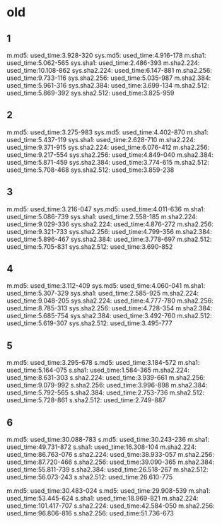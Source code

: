#  old

## 1

m.md5: used_time:3.928-320
sys.md5: used_time:4.916-178
m.sha1: used_time:5.062-565
sys.sha1: used_time:2.486-393
m.sha2.224: used_time:10.108-862
sys.sha2.224: used_time:6.147-881
m.sha2.256: used_time:9.733-116
sys.sha2.256: used_time:5.035-987
m.sha2.384: used_time:5.961-316
sys.sha2.384: used_time:3.699-134
m.sha2.512: used_time:5.869-392
sys.sha2.512: used_time:3.825-959

## 2

m.md5: used_time:3.275-983
sys.md5: used_time:4.402-870
m.sha1: used_time:5.437-119
sys.sha1: used_time:2.628-710
m.sha2.224: used_time:9.371-915
sys.sha2.224: used_time:6.076-412
m.sha2.256: used_time:9.217-554
sys.sha2.256: used_time:4.849-040
m.sha2.384: used_time:5.871-459
sys.sha2.384: used_time:3.774-615
m.sha2.512: used_time:5.708-468
sys.sha2.512: used_time:3.859-238

## 3

m.md5: used_time:3.216-047
sys.md5: used_time:4.011-636
m.sha1: used_time:5.086-739
sys.sha1: used_time:2.558-185
m.sha2.224: used_time:9.029-336
sys.sha2.224: used_time:4.876-272
m.sha2.256: used_time:9.321-733
sys.sha2.256: used_time:4.799-356
m.sha2.384: used_time:5.896-467
sys.sha2.384: used_time:3.778-697
m.sha2.512: used_time:5.705-831
sys.sha2.512: used_time:3.690-852


## 4

m.md5: used_time:3.112-409
sys.md5: used_time:4.060-041
m.sha1: used_time:5.307-329
sys.sha1: used_time:2.585-925
m.sha2.224: used_time:9.048-205
sys.sha2.224: used_time:4.777-780
m.sha2.256: used_time:8.785-313
sys.sha2.256: used_time:4.728-354
m.sha2.384: used_time:5.685-754
sys.sha2.384: used_time:3.492-760
m.sha2.512: used_time:5.619-307
sys.sha2.512: used_time:3.495-777

## 5
m.md5: used_time:3.295-678
s.md5: used_time:3.184-572
m.sha1: used_time:5.164-075
s.sha1: used_time:1.584-365
m.sha2.224: used_time:8.631-303
s.sha2.224: used_time:3.939-661
m.sha2.256: used_time:9.079-992
s.sha2.256: used_time:3.996-898
m.sha2.384: used_time:5.792-565
s.sha2.384: used_time:2.753-736
m.sha2.512: used_time:5.728-861
s.sha2.512: used_time:2.749-887

## 6
m.md5: used_time:30.088-783
s.md5: used_time:30.243-236
m.sha1: used_time:49.731-872
s.sha1: used_time:16.308-104
m.sha2.224: used_time:86.763-076
s.sha2.224: used_time:38.933-057
m.sha2.256: used_time:87.720-466
s.sha2.256: used_time:39.090-365
m.sha2.384: used_time:55.811-739
s.sha2.384: used_time:26.518-267
m.sha2.512: used_time:56.073-243
s.sha2.512: used_time:26.610-775




m.md5: used_time:30.483-024
s.md5: used_time:29.908-539
m.sha1: used_time:53.445-624
s.sha1: used_time:18.969-821
m.sha2.224: used_time:101.417-707
s.sha2.224: used_time:42.584-050
m.sha2.256: used_time:96.806-816
s.sha2.256: used_time:51.736-673
